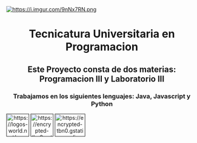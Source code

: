 <a href="https://i.imgur.com/9nNx7RN.png"><img src="https://i.imgur.com/9nNx7RN.png" title="https://i.imgur.com/9nNx7RN.png" /></a>
<h1 align="center">Tecnicatura Universitaria en Programacion</h1>
<h2 align="center">Este Proyecto consta de dos materias: Programacion III y Laboratorio III</h2>
<h3 align="center">Trabajamos en los siguientes lenguajes: Java, Javascript y Python</h3>
<a align="center" href="" target="blank"><img align="center" src="https://logos-world.net/wp-content/uploads/2022/07/Java-Logo-700x394.png" alt="https://logos-world.net/wp-content/uploads/2022/07/Java-Logo-700x394.png" height="60" width="60" /></a>
<a align="center" href="" target="blank"><img align="center" src="https://encrypted-tbn0.gstatic.com/images?q=tbn:ANd9GcQlWgzoNS3MtzDD91COR0GoY6tmL94pfTggzbbtxPcnijxqqoxzkldJ6XM8xTWPt4hOgp4&usqp=CAU" alt="https://encrypted-tbn0.gstatic.com/images?q=tbn:ANd9GcQlWgzoNS3MtzDD91COR0GoY6tmL94pfTggzbbtxPcnijxqqoxzkldJ6XM8xTWPt4hOgp4&usqp=CAU" height="60" width="60" /></a>
<a align="center" href="" target="blank"><img align="center" src="https://encrypted-tbn0.gstatic.com/images?q=tbn:ANd9GcQfW-Sajh4RiQOKSvKHkwk-5v0xoIhpW_z50P25HkEaDs6ezVhLtOAkyoHYMfhxv0EOAwc&usqp=CAU" alt="https://encrypted-tbn0.gstatic.com/images?q=tbn:ANd9GcQfW-Sajh4RiQOKSvKHkwk-5v0xoIhpW_z50P25HkEaDs6ezVhLtOAkyoHYMfhxv0EOAwc&usqp=CAU" height="60" width="80" /></a>
